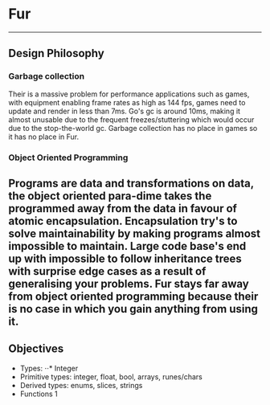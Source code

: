 # Fur #
---
## Design Philosophy ##

### Garbage collection ###
Their is a massive problem for performance applications such as games, with equipment enabling frame rates as high as 144 fps, games need to update and render in less than 7ms. Go's gc is around 10ms, making it almost unusable due to the frequent freezes/stuttering which would occur due to the stop-the-world gc. Garbage collection has no place in games so it has no place in Fur.

### Object Oriented Programming ###
Programs are data and transformations on data, the object oriented para-dime takes the programmed away from the data in favour of atomic encapsulation. Encapsulation try's to solve maintainability by making programs almost impossible to maintain. Large code base's end up with impossible to follow inheritance trees with surprise edge cases as a result of generalising your problems. Fur stays far away from object oriented programming because their is no case in which you gain anything from using it.
---
## Objectives ##
* Types:
⋅⋅* Integer
* Primitive types: integer, float, bool, arrays, runes/chars
* Derived types: enums, slices, strings
* Functions
1
